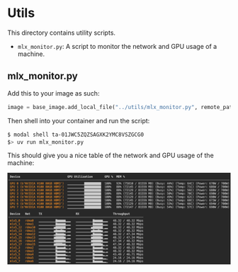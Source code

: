 # Utils

This directory contains utility scripts.

- `mlx_monitor.py`: A script to monitor the network and GPU usage of a machine.

## mlx_monitor.py

Add this to your image as such:

```python
image = base_image.add_local_file("../utils/mlx_monitor.py", remote_path="/root/mlx_monitor.py")
```

Then shell into your container and run the script:

```bash
$ modal shell ta-01JWC5ZQZSAGXK2YMC8VSZGCG0
$> uv run mlx_monitor.py
```

This should give you a nice table of the network and GPU usage of the machine:

![MLX Monitor screenshot](../assets/mlx_monitor.png)
